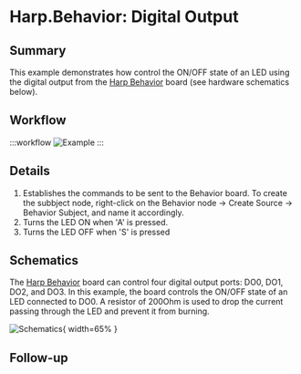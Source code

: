 # Harp.Behavior: Digital Output

## Summary
This example demonstrates how control the ON/OFF state of an LED using the digital output from the [Harp Behavior](https://harp-tech.org/api/Harp.Behavior.html) board (see hardware schematics below). 


## Workflow
:::workflow
![Example](~/workflows/examples.starter/Harp/Behavior/DigitalOutput/DigitalOutput.bonsai)
:::


## Details
1. Establishes the commands to be sent to the Behavior board. To create the subbject node, right-click on the Behavior node -> Create Source -> Behavior Subject, and name it accordingly. 
2. Turns the LED ON when 'A' is pressed.
3. Turns the LED OFF when 'S' is pressed

## Schematics
The [Harp Behavior](https://harp-tech.org/api/Harp.Behavior.html) board can control four digital output ports: DO0, DO1, DO2, and DO3. In this example, the board controls the ON/OFF state of an LED connected to DO0. A resistor of 200Ohm is used to drop the current passing through the LED and prevent it from burning.

![Schematics](./DigitalOutput.png){ width=65% }

## Follow-up





